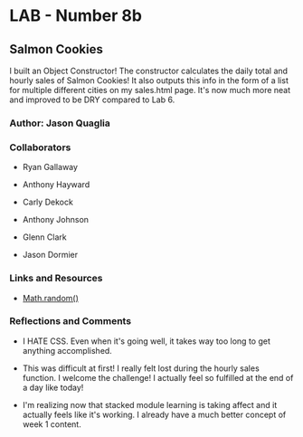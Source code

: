 # LAB - Number 8b

## Salmon Cookies

I built an Object Constructor! The constructor calculates the daily total and hourly sales of Salmon Cookies! It also outputs this info in the form of a list for multiple different cities on my sales.html page. It's now much more neat and improved to be DRY compared to Lab 6.

### Author: Jason Quaglia

### Collaborators

* Ryan Gallaway

* Anthony Hayward

* Carly Dekock

* Anthony Johnson

* Glenn Clark

* Jason Dormier

### Links and Resources

* [Math.random()](https://developer.mozilla.org/en-US/docs/Web/JavaScript/Reference/Global_Objects/Math/random)

### Reflections and Comments

* I HATE CSS. Even when it's going well, it takes way too long to get anything accomplished.

* This was difficult at first! I really felt lost during the hourly sales function. I welcome the challenge! I actually feel so fulfilled at the end of a day like today!

* I'm realizing now that stacked module learning is taking affect and it actually feels like it's working. I already have a much better concept of week 1 content.
